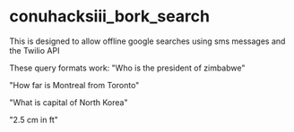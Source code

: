 # conuhacksiii_bork_search
This is designed to allow offline google searches using sms messages and the Twilio API

These query formats work:
"Who is the president of zimbabwe"

"How far is Montreal from Toronto"

"What is capital of North Korea"

"2.5 cm in ft"




